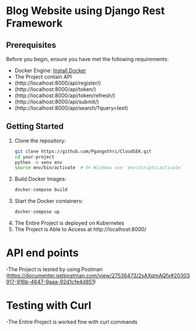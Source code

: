 # Blog Website using Django Rest Framework
## Prerequisites

Before you begin, ensure you have met the following requirements:
- Docker Engine: [Install Docker](https://docs.docker.com/get-docker/)
- The Project contain API
- (http://localhost:8000/api/register/)
- (http://localhost:8000/api/token/)
- (http://localhost:8000/api/token/refresh/)
- (http://localhost:8000/api/submit/)
- (http://localhost:8000/api/search/?query=text)
## Getting Started
1. Clone the repository:
   ```bash
   git clone https://github.com/Pgangothri/CloudSEK.git
   cd your-project
   python -m venv env
   source env/bin/activate  # On Windows use `env\Scripts\activate`
   
2. Build Docker Images:
   ```bash
   docker-compose build
3. Start the Docker containers:
   ```bash
   docker-compose up
4. The Entire Project is deployed on Kubernetes
5. The Project is Able to Access at http://localhost:8000/
# API end points
-The Project is tested by using Postman 
(https://documenter.getpostman.com/view/27536473/2sAXqmAQfx#20303917-916b-4647-9aaa-92d1cfe4d851)
# Testing with Curl
-The Entire Project is worked fine with curl commands 

